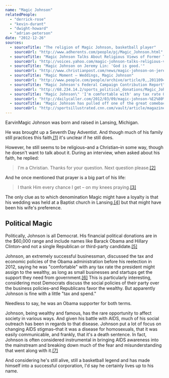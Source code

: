 ```yaml
---
name: "Magic Johnson"
relatedPeople:
  - "derrick-rose"
  - "kevin-durant"
  - "dwight-howard"
  - "adrian-peterson"
date: "2012-12-26"
sources:
  - sourceTitle: "The religion of Magic Johnson, basketball player"
    sourceUrl: "http://www.adherents.com/people/pj/Magic_Johnson.html"
  - sourceTitle: "Magic Johnson Talks About Religious Views of Former Teammates"
    sourceUrl: "http://voices.yahoo.com/magic-johnson-talks-religious-views-former-6629930.html"
  - sourceTitle: "Magic Johnson on Jeremy Lin: 'God is good.'"
    sourceUrl: "http://www.christianpost.com/news/magic-johnson-on-jeremy-lin-god-is-good-69882/"
  - sourceTitle: "Magic Moment – Weddings, Magic Johnson"
    sourceUrl: "http://www.people.com/people/archive/article/0,,20110946,00.html"
  - sourceTitle: "Magic Johnson's Federal Campaign Contribution Report"
    sourceUrl: "http://68.234.14.2/sports_political_donations/Magic_Johnson.php"
  - sourceTitle: "Magic Johnson\" 'I'm comfortable with' any tax rate Obama and Congress decide"
    sourceUrl: "http://dailycaller.com/2012/03/09/magic-johnson-%E2%80%98i%E2%80%99m-comfortable-with%E2%80%99-any-tax-rate-obama-and-congress-decide-video/"
  - sourceTitle: "Magic Johnson has pulled off one of the great comebacks"
    sourceUrl: "http://sportsillustrated.cnn.com/vault/article/magazine/MAG1023368/1/index.htm"
---
```


EarvinMagic Johnson was born and raised in Lansing, Michigan.

He was brought up a Seventh Day Adventist. And though much of his family still practices this faith,<a class="source-citation" href="#http://www.adherents.com/people/pj/Magic_Johnson.html" title="The religion of Magic Johnson, basketball player">[1]</a> it's unclear if he still does.

However, he still seems to be religious–and a Christian–in some way, though he doesn't want to talk about it. During an interview, when asked about his faith, he replied:

>I'm a Christian. Thanks for your question. Next question please.<a class="source-citation" href="#http://voices.yahoo.com/magic-johnson-talks-religious-views-former-6629930.html" title="Magic Johnson Talks About Religious Views of Former Teammates">[2]</a>

And he once mentioned that prayer is a big part of his life:

>I thank Him every chance I get – on my knees praying.<a class="source-citation" href="#http://www.christianpost.com/news/magic-johnson-on-jeremy-lin-god-is-good-69882/" title="Magic Johnson on Jeremy Lin: &apos;God is good.&apos;">[3]</a>

The only clue as to which denomination Magic might have a loyalty is that his wedding was held at a Baptist church in Lansing,<a class="source-citation" href="#http://www.people.com/people/archive/article/0,,20110946,00.html" title="Magic Moment – Weddings, Magic Johnson">[4]</a> but that might have been his wife's preference.


## Political Magic

Politically, Johnson is all Democrat. His financial political donations are in the $60,000 range and include names like Barack Obama and Hillary Clinton–and not a single Republican or third-party candidate.<a class="source-citation" href="#http://68.234.14.2/sports_political_donations/Magic_Johnson.php" title="Magic Johnson&apos;s Federal Campaign Contribution Report">[5]</a>

Johnson, an extremely successful businessman, discussed the tax and economic policies of the Obama administration before his reelection in 2012, saying he was "comfortable" with any tax rate the president might assign to the wealthy, as long as small businesses and startups get the support they need from government.<a class="source-citation" href="#http://dailycaller.com/2012/03/09/magic-johnson-%E2%80%98i%E2%80%99m-comfortable-with%E2%80%99-any-tax-rate-obama-and-congress-decide-video/" title="Magic Johnson&quot; &apos;I&apos;m comfortable with&apos; any tax rate Obama and Congress decide">[6]</a> This is particularly interesting, considering most Democrats discuss the social policies of their party over the business policies–and Republicans favor the wealthy. But apparently Johnson is fine with a little "tax and spend."

Needless to say, he was an Obama supporter for both terms.

Johnson, being wealthy and famous, has the rare opportunity to affect society in various ways. And given his battle with AIDS, much of his social outreach has been in regards to that disease. Johnson put a lot of focus on changing AIDS stigmas–that it was a disease for homosexuals, that it was easily communicable, and frankly, that it's a death sentence. In fact, Johnson is often considered instrumental in bringing AIDS awareness into the mainstream and breaking down much of the fear and misunderstanding that went along with it.<a class="source-citation" href="#http://sportsillustrated.cnn.com/vault/article/magazine/MAG1023368/1/index.htm" title="Magic Johnson has pulled off one of the great comebacks">[7]</a>

And considering he's still alive, still a basketball legend and has made himself into a successful corporation, I'd say he certainly lives up to his name.